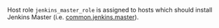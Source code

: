 
Host role `jenkins_master_role` is assigned to hosts which should install Jenkins Master (i.e. [common.jenkins.master](docs/projects/common/states/common/jenkins/master.md)).

